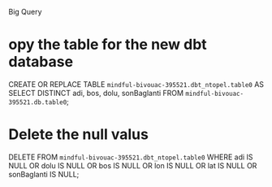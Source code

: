 Big Query

# opy the table for the new dbt database 
CREATE OR REPLACE TABLE `mindful-bivouac-395521.dbt_ntopel.table0` AS
SELECT DISTINCT
  adi,
  bos,
  dolu,
  sonBaglanti
FROM `mindful-bivouac-395521.db.table0`;

# Delete the null valus
DELETE FROM `mindful-bivouac-395521.dbt_ntopel.table0`
WHERE adi IS NULL
   OR dolu IS NULL
   OR bos IS NULL
   OR lon IS NULL
   OR lat IS NULL
   OR sonBaglanti IS NULL;